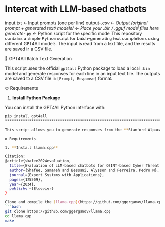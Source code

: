 # Intercat with LLM-based chatbots
input.txt              ← Input prompts (one per line)
output-*.csv           ← Output (original prompt + generated text)
models/                ← Place your .bin / .gguf model files here
generate-*.py          ← Python script for the specific model
This repository contains a simple Python script for batch-generating text completions using different GPT4All models. The input is read from a text file, and the results are saved in a CSV file.

🤖 GPT4All Batch Text Generation

This script uses the official `gpt4all` Python package to load a local `.bin` model and generate responses for each line in an input text file. The outputs are saved to a CSV file in `[Prompt, Response]` format.

⚙️ Requirements

1. **Install Python Package**

You can install the GPT4All Python interface with:
```bash
pip install gpt4all
****************************************************************************************************************************************************************# 🦙 Stanford Alpaca Batch Generation (via llama.cpp)

This script allows you to generate responses from the **Stanford Alpaca** model or any compatible `.gguf` file using the `llama.cpp` backend. Input prompts are read from `input.txt`, and generated completions are saved in `output-alpaca.csv`.

⚙️ Requirements

1. **Install llama.cpp**

Citation:
@article{shafee2024evaluation,
  title={Evaluation of LLM-based chatbots for OSINT-based Cyber Threat Awareness},
  author={Shafee, Samaneh and Bessani, Alysson and Ferreira, Pedro M},
  journal={Expert Systems with Applications},
  pages={125509},
  year={2024},
  publisher={Elsevier}
}

Clone and compile the [llama.cpp](https://github.com/ggerganov/llama.cpp) repo:
```bash
git clone https://github.com/ggerganov/llama.cpp
cd llama.cpp
make
